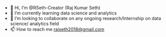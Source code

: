 - 👋 Hi, I’m @RSeth-Creator (Raj Kumar Seth)
- 🌱 I’m currently learning data science and analytics
- 💞️ I’m looking to collaborate on any ongoing research/Internship on data science/ analytics field
- 📫 How to reach me rajseth2018@gmail.com

<!---
RSeth-Creator/RSeth-Creator is a ✨ special ✨ repository because its `README.md` (this file) appears on your GitHub profile.
You can click the Preview link to take a look at your changes.
--->
